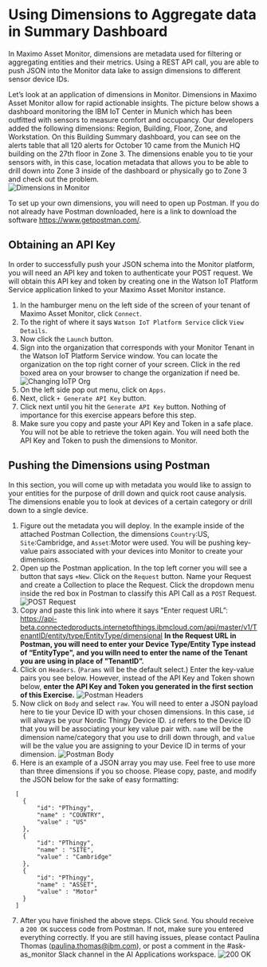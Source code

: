# Using Dimensions to Aggregate data in Summary Dashboard

In Maximo Asset Monitor, dimensions are metadata used for filtering or aggregating entities and their metrics. Using a REST API call, you are able to push JSON into the Monitor data lake to assign dimensions to different sensor device IDs.  

Let’s look at an application of dimensions in Monitor. Dimensions in Maximo Asset Monitor allow for rapid actionable insights. The picture below shows a dashboard monitoring the IBM IoT Center in Munich which has been outfitted with sensors to measure comfort and occupancy. Our developers added the following dimensions: Region, Building, Floor, Zone, and Workstation. On this Building Summary dashboard, you can see on the alerts table that all 120 alerts for October 10 came from the Munich HQ building on the 27th floor in Zone 3. The dimensions enable you to tie your sensors with, in this case, location metadata that allows you to be able to drill down into Zone 3 inside of the dashboard or physically go to Zone 3 and check out the problem.  
![Dimensions in Monitor](/img/monitor_saas/cd1.png) 

To set up your own dimensions, you will need to open up Postman. If you do not already have Postman downloaded, here is a link to download the software https://www.getpostman.com/. 

## Obtaining an API Key
In order to successfully push your JSON schema into the Monitor platform, you will need an API key and token to authenticate your POST request. We will obtain this API key and token by creating one in the Watson IoT Platform Service application linked to your Maximo Asset Monitor instance.

1. In the hamburger menu on the left side of the screen of your tenant of Maximo Asset Monitor, click `Connect`.
2. To the right of where it says `Watson IoT Platform Service` click `View Details`.
3. Now click the `Launch` button.
4. Sign into the organization that corresponds with your Monitor Tenant in the Watson IoT Platform Service window. You can locate the organization on the top right corner of your screen. Click in the red boxed area on your browser to change the organization if need be. ![Changing IoTP Org](/img/monitor_saas/cd2.png) 
5. On the left side pop out menu, click on `Apps`.
6. Next, click `+ Generate API Key` button.
7. Click next until you hit the `Generate API Key` button. Nothing of importance for this exercise appears before this step.
8. Make sure you copy and paste your API Key and Token in a safe place. You will not be able to retrieve the token again. You will need both the API Key and Token to push the dimensions to Monitor.
## Pushing the Dimensions using Postman

In this section, you will come up with metadata you would like to assign to your entities for the purpose of drill down and quick root cause analysis. The dimensions enable you to look at devices of a certain category or drill down to a single device.

1. Figure out the metadata you will deploy. In the example inside of the attached Postman Collection, the dimensions `Country`:US, `Site`:Cambridge, and `Asset`:Motor were used. You will be pushing key-value pairs associated with your devices into Monitor to create your dimensions.
2. Open up the Postman application. In the top left corner you will see a button that says `+New`. Click on the `Request` button. Name your Request and create a Collection to place the Request.  Click the dropdown menu inside the red box in Postman to classify this API Call as a `POST` Request. ![POST Request](/img/monitor_saas/cd3.png)
3. Copy and paste this link into where it says “Enter request URL”: https://api-beta.connectedproducts.internetofthings.ibmcloud.com/api/master/v1/TenantID/entity/type/EntityType/dimensional **In the Request URL in Postman, you will need to enter your Device Type/Entity Type instead of “EntityType", and you willn need to enter the name of the Tenant you are using in place of "TenantID”.**
4. Click on `Headers`. (`Params` will be the default select.) Enter the key-value pairs you see below. However, instead of the API Key and Token shown below, **enter the API Key and Token you generated in the first section of this Exercise.** ![Postman Headers](/img/monitor_saas/cd4.png)
5. Now click on `Body` and select `raw`. You will need to enter a JSON payload here to tie your Device ID with your chosen dimensions. In this case, `id` will always be your Nordic Thingy Device ID. `id` refers to the Device ID that you will be associating your key value pair with. `name` will be the dimension name/category that you use to drill down through, and `value` will be the value you are assigning to your Device ID in terms of your dimension. ![Postman Body](/img/monitor_saas/cd5.png)
6. Here is an example of a JSON array you may use. Feel free to use more than three dimensions if you so choose. Please copy, paste, and modify the JSON below for the sake of easy formatting: 
```
  [
    {
        "id": "PThingy",
        "name" : "COUNTRY",
        "value" : "US"
    },
    {
        "id": "PThingy",
        "name" : "SITE",
        "value" : "Cambridge"
    },
    {
        "id": "PThingy",
        "name" : "ASSET",
        "value" : "Motor"
    }
  ] 
 ```
7. After you have finished the above steps. Click `Send`. You should receive a `200 OK` success code from Postman. If not, make sure you entered everything correctly. If you are still having issues, please contact Paulina Thomas (paulina.thomas@ibm.com), or post a comment in the #ask-as_monitor Slack channel in the AI Applications workspace. ![200 OK](/img/monitor_saas/cd6.png)
